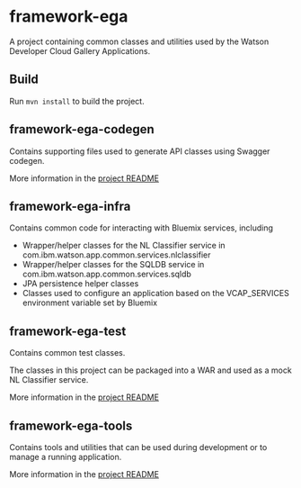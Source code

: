 # framework-ega
A project containing common classes and utilities used by the Watson Developer Cloud Gallery Applications.

## Build
Run `mvn install` to build the project.

## framework-ega-codegen
Contains supporting files used to generate API classes using Swagger codegen.

More information in the [project README](framework-ega-codegen/README.md)

## framework-ega-infra
Contains common code for interacting with Bluemix services, including

* Wrapper/helper classes for the NL Classifier service in com.ibm.watson.app.common.services.nlclassifier
* Wrapper/helper classes for the SQLDB service in com.ibm.watson.app.common.services.sqldb
* JPA persistence helper classes
* Classes used to configure an application based on the VCAP_SERVICES environment variable set by Bluemix

## framework-ega-test
Contains common test classes.

The classes in this project can be packaged into a WAR and used as a mock NL Classifier service.

More information in the [project README](framework-ega-test/README.md)

## framework-ega-tools
Contains tools and utilities that can be used during development or to manage a running application.

More information in the [project README](framework-ega-tools/README.md)